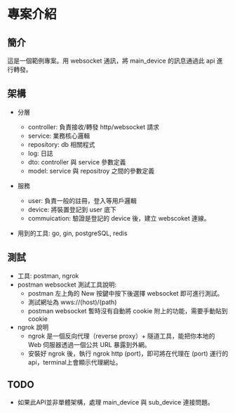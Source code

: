 # 專案介紹

## 簡介

這是一個範例專案。用 websocket 通訊，將 main_device 的訊息通過此 api 進行轉發。

## 架構

+ 分層
    + controller: 負責接收/轉發 http/websocket 請求
    + service: 業務核心邏輯
    + repository: db 相關程式
    + log: 日誌
    + dto: controller 與 service 參數定義
    + model: service 與 repositroy 之間的參數定義

+  服務
    + user: 負責一般的註冊，登入等用戶邏輯
    + device: 將裝置登記到 user 底下
    + commuication: 驗證是登記的 device 後，建立 webscoket 連線。

+ 用到的工具: go, gin, postgreSQL, redis

## 測試
+ 工具: postman, ngrok
+ postman websocket 測試工具說明:
    + postman 左上角的 New 按鍵中按下後選擇 websocket 即可進行測試。
    + 測試網址為 wws://(host)/(path)
    + postman websocket 暫時沒有自動將 cookie 附上的功能，需要手動貼到 cookie
+ ngrok 說明
    + ngrok 是一個反向代理（reverse proxy）+ 隧道工具，能把你本地的 Web 伺服器透過一個公共 URL 暴露到外網。
    + 安裝好 ngrok 後，執行 ngrok http (port)，即可將在代理在 (port) 運行的api，terminal上會顯示代理網址。

## TODO
+ 如果此API並非單體架構，處理 main_device 與 sub_device 連接問題。
    

